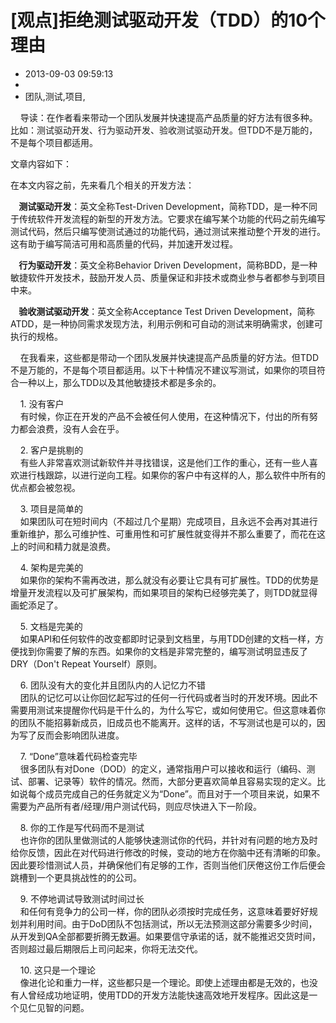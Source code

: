 # [观点]拒绝测试驱动开发（TDD）的10个理由
- 2013-09-03 09:59:13
- 
- 团队,测试,项目,

<p>&nbsp; &nbsp; 导读：在作者看来带动一个团队发展并快速提高产品质量的好方法有很多种。比如：测试驱动开发、行为驱动开发、验收测试驱动开发。但TDD不是万能的，不是每个项目都适用。</p>
<p>文章内容如下：</p>
<p>在本文内容之前，先来看几个相关的开发方法：</p>
<p><strong>&nbsp; &nbsp; 测试驱动开发</strong>：英文全称Test-Driven Development，简称TDD，是一种不同于传统软件开发流程的新型的开发方法。它要求在编写某个功能的代码之前先编写测试代码，然后只编写使测试通过的功能代码，通过测试来推动整个开发的进行。这有助于编写简洁可用和高质量的代码，并加速开发过程。</p>
<p><strong>&nbsp; &nbsp; 行为驱动开发</strong>：英文全称Behavior Driven Development，简称BDD，是一种敏捷软件开发技术，鼓励开发人员、质量保证和非技术或商业参与者都参与到项目中来。</p>
<p><strong>&nbsp; &nbsp; 验收测试驱动开发</strong>：英文全称Acceptance Test Driven Development，简称ATDD，是一种协同需求发现方法，利用示例和可自动的测试来明确需求，创建可执行的规格。</p>
<p>&nbsp; &nbsp; 在我看来，这些都是带动一个团队发展并快速提高产品质量的好方法。但TDD不是万能的，不是每个项目都适用。以下十种情况不建议写测试，如果你的项目符合一种以上，那么TDD以及其他敏捷技术都是多余的。</p>
<p>&nbsp; &nbsp; 1. 没有客户<br />&nbsp; &nbsp; 有时候，你正在开发的产品不会被任何人使用，在这种情况下，付出的所有努力都会浪费，没有人会在乎。</p>
<p>&nbsp; &nbsp; 2. 客户是挑剔的<br />&nbsp; &nbsp; 有些人非常喜欢测试新软件并寻找错误，这是他们工作的重心，还有一些人喜欢进行栈跟踪，以进行逆向工程。如果你的客户中有这样的人，那么软件中所有的优点都会被忽视。</p>
<p>&nbsp; &nbsp; 3. 项目是简单的<br />&nbsp; &nbsp; 如果团队可在短时间内（不超过几个星期）完成项目，且永远不会再对其进行重新维护，那么可维护性、可重用性和可扩展性就变得并不那么重要了，而花在这上的时间和精力就是浪费。</p>
<p>&nbsp; &nbsp; 4. 架构是完美的<br />&nbsp; &nbsp; 如果你的架构不需再改进，那么就没有必要让它具有可扩展性。TDD的优势是增量开发流程以及可扩展架构，而如果项目的架构已经够完美了，则TDD就显得画蛇添足了。</p>
<p>&nbsp; &nbsp; 5. 文档是完美的<br />&nbsp; &nbsp; 如果API和任何软件的改变都即时记录到文档里，与用TDD创建的文档一样，方便找到你需要了解的东西。如果你的文档是非常完整的，编写测试明显违反了 DRY（Don't Repeat Yourself）原则。</p>
<p>&nbsp; &nbsp; 6. 团队没有大的变化并且团队内的人记忆力不错<br />&nbsp; &nbsp; 团队的记忆可以让你回忆起写过的任何一行代码或者当时的开发环境。因此不需要用测试来提醒你代码是干什么的，为什么写它，或如何使用它。但这意味着你的团队不能招募新成员，旧成员也不能离开。这样的话，不写测试也是可以的，因为写了反而会影响团队进度。</p>
<p>&nbsp; &nbsp; 7. “Done”意味着代码检查完毕<br />&nbsp; &nbsp; 很多团队有对Done（DOD）的定义，通常指用户可以接收和运行（编码、测试、部署、记录等）软件的情况。然而，大部分更喜欢简单且容易实现的定义。比如说每个成员完成自己的任务就定义为“Done”。而且对于一个项目来说，如果不需要为产品所有者/经理/用户测试代码，则应尽快进入下一阶段。</p>
<p>&nbsp; &nbsp; 8. 你的工作是写代码而不是测试<br />&nbsp; &nbsp; 也许你的团队里做测试的人能够快速测试你的代码，并针对有问题的地方及时给你反馈，因此在对代码进行修改的时候，变动的地方在你脑中还有清晰的印象。因此要珍惜测试人员，并确保他们有足够的工作，否则当他们厌倦这份工作后便会跳槽到一个更具挑战性的的公司。</p>
<p>&nbsp; &nbsp; 9. 不停地调试导致测试时间过长<br />&nbsp; &nbsp; 和任何有竞争力的公司一样，你的团队必须按时完成任务，这意味着要好好规划并利用时间。由于DoD团队不包括测试，所以无法预测这部分需要多少时间，从开发到QA全部都要折腾无数遍。如果要信守承诺的话，就不能推迟交货时间，否则超过最后期限后上司问起来，你将无法交代。</p>
<p>&nbsp; &nbsp; 10. 这只是一个理论<br />&nbsp; &nbsp; 像进化论和重力一样，这些都只是一个理论。即使上述理由都是无效的，也没有人曾经成功地证明，使用TDD的开发方法能快速高效地开发程序。因此这是一个见仁见智的问题。</p>